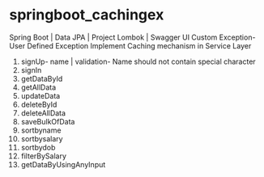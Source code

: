 # springboot_cachingex

Spring Boot | Data JPA | Project Lombok | Swagger UI
Custom Exception- User Defined Exception
Implement Caching mechanism in Service Layer


1. signUp- name | validation- Name should not contain special character
2. signIn
3. getDataById
4. getAllData
5. updateData
6. deleteById
7. deleteAllData
8. saveBulkOfData
9. sortbyname
10. sortbysalary
11. sortbydob
12. filterBySalary
13. getDataByUsingAnyInput



